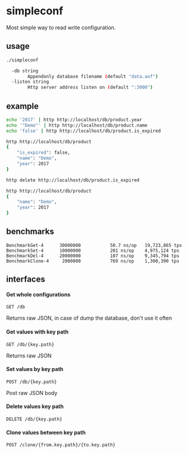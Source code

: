 # simpleconf

Most simple way to read write configuration.

## usage

```bash
./simpleconf

  -db string
        Appendonly database filename (default "data.aof")
  -listen string
        Http server address listen on (default ":3000")
```

## example

```bash
echo '2017' | http http://localhost/db/product.year
echo '"Demo"' | http http://localhost/db/product.name
echo 'false' | http http://localhost/db/product.is_expired

http http://localhost/db/product
{
    "is_expired": false, 
    "name": "Demo", 
    "year": 2017
}

http delete http://localhost/db/product.is_expired

http http://localhost/db/product
{
    "name": "Demo", 
    "year": 2017
}
```

## benchmarks

```
BenchmarkGet-4      30000000           50.7 ns/op   19,723,865 tps
BenchmarkSet-4      10000000           201 ns/op    4,975,124 tps
BenchmarkDel-4      20000000           107 ns/op    9,345,794 tps
BenchmarkClone-4     2000000           769 ns/op    1,300,390 tps
```

## interfaces

#### Get whole configurations

`GET /db`

Returns raw JSON, in case of dump the database, don't use it often

#### Get values with key path

`GET /db/{key.path}`

Returns raw JSON

#### Set values by key path

`POST /db/{key.path}`

Post raw JSON body

#### Delete values key path

`DELETE /db/{key.path}`

#### Clone values between key path

`POST /clone/{from.key.path}/{to.key.path}`

